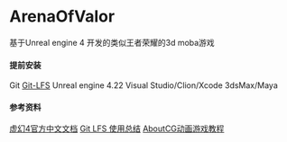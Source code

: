 # ArenaOfValor

基于Unreal engine 4 开发的类似王者荣耀的3d moba游戏

#### 提前安装

Git
[Git-LFS](https://git-lfs.github.com/)
Unreal engine 4.22
Visual Studio/Clion/Xcode
3dsMax/Maya

#### 参考资料

[虚幻4官方中文文档](http://api.unrealengine.com/CHN/)
[Git LFS 使用总结](http://www.ikouz.com/2018/05/git-lfs-%E4%BD%BF%E7%94%A8%E6%80%BB%E7%BB%93/)
[AboutCG动画游戏教程](http://www.aboutcg.org/)